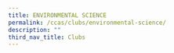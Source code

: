 ```yaml
---
title: ENVIRONMENTAL SCIENCE
permalink: /ccas/clubs/environmental-science/
description: ""
third_nav_title: Clubs
---
```

